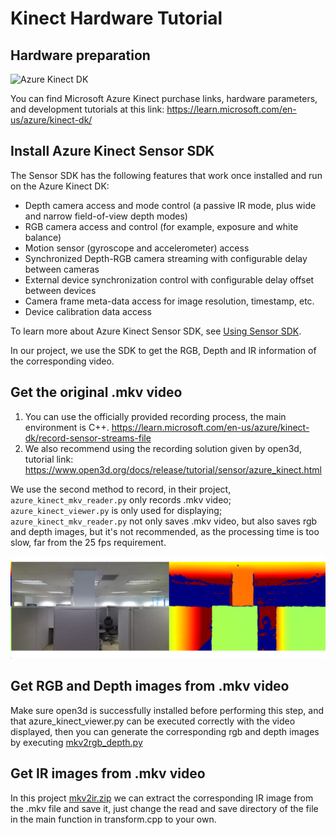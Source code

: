 # Kinect Hardware Tutorial

## Hardware preparation

![Azure Kinect DK](https://learn.microsoft.com/zh-cn/azure/kinect-dk/media/index/device-image.jpg)

You can find Microsoft Azure Kinect purchase links, hardware parameters, and development tutorials at this link: https://learn.microsoft.com/en-us/azure/kinect-dk/

## Install Azure Kinect Sensor SDK

The Sensor SDK has the following features that work once installed and run on the Azure Kinect DK:

- Depth camera access and mode control (a passive IR mode, plus wide and narrow field-of-view depth modes)
- RGB camera access and control (for example, exposure and white balance)
- Motion sensor (gyroscope and accelerometer) access
- Synchronized Depth-RGB camera streaming with configurable delay between cameras
- External device synchronization control with configurable delay offset between devices
- Camera frame meta-data access for image resolution, timestamp, etc.
- Device calibration data access

To learn more about Azure Kinect Sensor SDK, see [Using Sensor SDK](https://learn.microsoft.com/en-us/azure/kinect-dk/about-sensor-sdk).

In our project, we use the SDK to get the RGB, Depth and IR information of the corresponding video.

## Get the original .mkv video

1. You can use the officially provided recording process, the main environment is C++. https://learn.microsoft.com/en-us/azure/kinect-dk/record-sensor-streams-file
2. We also recommend using the recording solution given by open3d, tutorial link: https://www.open3d.org/docs/release/tutorial/sensor/azure_kinect.html

We use the second method to record, in their project, `azure_kinect_mkv_reader.py` only records .mkv video; `azure_kinect_viewer.py` is only used for displaying; `azure_kinect_mkv_reader.py` not only saves .mkv video, but also saves rgb and depth images, but it's not recommended, as the processing time is too slow, far from the 25 fps requirement.

![image-20240116173431240](./assets/kinect_view.png)

## Get RGB and Depth images from .mkv video

Make sure open3d is successfully installed before performing this step, and that azure_kinect_viewer.py can be executed correctly with the video displayed, then you can generate the corresponding rgb and depth images by executing  [mkv2rgb_depth.py](./mkv2rgb_depth.py) 

## Get IR images from .mkv video

In this project  [mkv2ir.zip](./mkv2ir.zip) we can extract the corresponding IR image from the .mkv file and save it, just change the read and save directory of the file in the main function in transform.cpp to your own.

